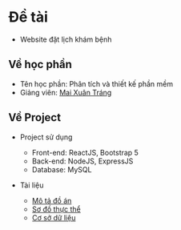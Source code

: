 # Đề tài

- Website đặt lịch khám bệnh

## Về học phần

- Tên học phần: Phân tích và thiết kế phần mềm
- Giảng viên: [Mai Xuân Tráng]

## Về Project

- Project sử dụng

  - Front-end: ReactJS, Bootstrap 5
  - Back-end: NodeJS, ExpressJS
  - Database: MySQL

- Tài liệu
  - [Mô tả đồ án]
  - [Sơ đồ thực thể]
  - [Cơ sở dữ liệu]

[mai xuân tráng]: https://www.researchgate.net/profile/Mai-Trang
[mô tả đồ án]: ...
[sơ đồ thực thể]: ...
[cơ sở dữ liệu]: ...
